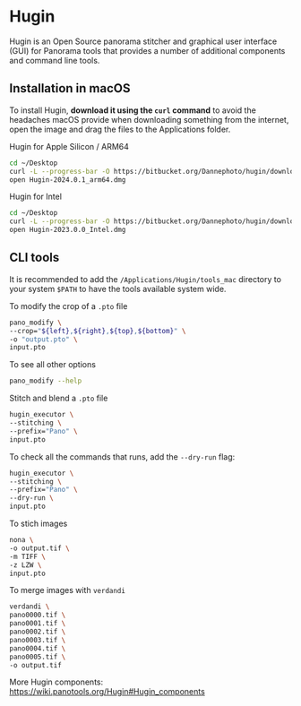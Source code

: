 # Hugin

Hugin is an Open Source panorama stitcher and graphical user interface (GUI) for
Panorama tools that provides a number of additional components and command line
tools.

## Installation in macOS
To install Hugin, **download it using the `curl` command** to avoid the
headaches macOS provide when downloading something from the internet, open the
image and drag the files to the Applications folder.

Hugin for Apple Silicon / ARM64
```sh
cd ~/Desktop
curl -L --progress-bar -O https://bitbucket.org/Dannephoto/hugin/downloads/Hugin-2024.0.1_arm64.dmg
open Hugin-2024.0.1_arm64.dmg
```

Hugin for Intel
```sh
cd ~/Desktop
curl -L --progress-bar -O https://bitbucket.org/Dannephoto/hugin/downloads/Hugin-2023.0.0_Intel.dmg
open Hugin-2023.0.0_Intel.dmg
```

## CLI tools
It is recommended to add the `/Applications/Hugin/tools_mac` directory to your
system `$PATH` to have the tools available system wide.

To modify the crop of a `.pto` file
```sh
pano_modify \
--crop="${left},${right},${top},${bottom}" \
-o "output.pto" \
input.pto
```

To see all other options
```sh
pano_modify --help
```

Stitch and blend a `.pto` file
```sh
hugin_executor \
--stitching \
--prefix="Pano" \
input.pto
```

To check all the commands that runs, add the `--dry-run` flag:
```sh
hugin_executor \
--stitching \
--prefix="Pano" \
--dry-run \
input.pto
```

To stich images
```sh
nona \
-o output.tif \
-m TIFF \
-z LZW \
input.pto
```

To merge images with `verdandi`
```sh
verdandi \
pano0000.tif \
pano0001.tif \
pano0002.tif \
pano0003.tif \
pano0004.tif \
pano0005.tif \
-o output.tif
```

More Hugin components:  
https://wiki.panotools.org/Hugin#Hugin_components
